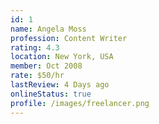 ```yaml
---
id: 1
name: Angela Moss
profession: Content Writer
rating: 4.3
location: New York, USA
member: Oct 2008
rate: $50/hr
lastReview: 4 Days ago
onlineStatus: true
profile: /images/freelancer.png
---
```

